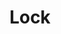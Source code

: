 ---
title: Lock
tags: ["lock", "secure", "padlock", "security", "password", "protection", "private"]
icon: lock
svg: '<svg xmlns="http://www.w3.org/2000/svg" width="24" height="24" fill="none" viewBox="0 0 24 24" stroke-width="1.5" stroke-linecap="round" stroke-linejoin="round" stroke="currentColor"><path d="M8 10V8c0-2.761 1.239-5 4-5s4 2.239 4 5v2M3.5 17.8v-4.6c0-1.12 0-1.68.218-2.107a2 2 0 0 1 .874-.875c.428-.217.988-.217 2.108-.217h10.6c1.12 0 1.68 0 2.108.217a2 2 0 0 1 .874.874c.218.428.218.988.218 2.108v4.6c0 1.12 0 1.68-.218 2.108a2 2 0 0 1-.874.874C18.98 21 18.42 21 17.3 21H6.7c-1.12 0-1.68 0-2.108-.218a2 2 0 0 1-.874-.874C3.5 19.481 3.5 18.921 3.5 17.8"/></svg>'
---